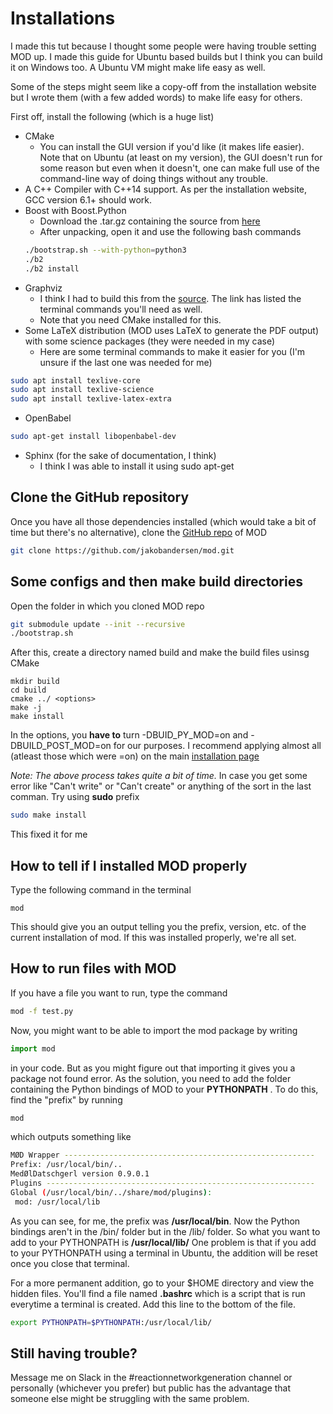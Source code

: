 # Installations
I made this tut because I thought some people were having trouble setting MOD up. I made this guide for Ubuntu based builds but I think you can build it on Windows too. A Ubuntu VM might make life easy as well.

Some of the steps might seem like a copy-off from the installation website but I wrote them (with a few added words) to make life easy for others.

First off, install the following (which is a huge list)
* CMake
    * You can install the GUI version if you'd like (it makes life easier). Note that on Ubuntu (at least on my version), the GUI doesn't run for some reason but even when it doesn't, one can make full use of the command-line way of doing things without any trouble.
* A C++ Compiler with C++14 support. As per the installation website, GCC version 6.1+ should work.
* Boost with Boost.Python
    * Download the .tar.gz containing the source from [here](https://www.boost.org/)
    * After unpacking, open it and use the following bash commands
    ```bash
  ./bootstrap.sh --with-python=python3
  ./b2
  ./b2 install
    ```
* Graphviz
    * I think I had to build this from the [source](https://graphviz.gitlab.io/_pages/Download/Download_source.html). The link has listed the terminal commands you'll need as well.
    * Note that you need CMake installed for this.
* Some LaTeX distribution (MOD uses LaTeX to generate the PDF output) with some science packages (they were needed in my case)
    * Here are some terminal commands to make it easier for you (I'm unsure if the last one was needed for me)
```bash
sudo apt install texlive-core
sudo apt install texlive-science
sudo apt install texlive-latex-extra
```
* OpenBabel
```bash
sudo apt-get install libopenbabel-dev
```
* Sphinx (for the sake of documentation, I think)
    * I think I was able to install it using sudo apt-get

## Clone the GitHub repository
Once you have all those dependencies installed (which would take a bit of time but there's no alternative), clone the [GitHub repo](https://github.com/jakobandersen/mod) of MOD

```bash
git clone https://github.com/jakobandersen/mod.git
```
## Some configs and then make build directories
Open the folder in which you cloned MOD repo 
```bash
git submodule update --init --recursive
./bootstrap.sh
```

After this, create a directory named build and make the build files usinsg CMake
```nashorn js
mkdir build
cd build
cmake ../ <options>
make -j 
make install
```
In the options, you **have to** turn -DBUID_PY_MOD=on and -DBUILD_POST_MOD=on for our purposes. I recommend applying almost all (atleast those which were =on) on the main [installation page](http://jakobandersen.github.io/mod/installation.html)

*Note: The above process takes quite a bit of time.*
In case you get some error like "Can't write" or "Can't create" or anything of the sort in the last comman. Try using **sudo** prefix

```bash
sudo make install
```
This fixed it for me
## How to tell if I installed MOD properly
Type the following command in the terminal
```nashorn js
mod
```
This should give you an output telling you the prefix, version, etc. of the current installation of mod. If this was installed properly, we're all set.

## How to run files with MOD
If you have a file you want to run, type the command
```bash
mod -f test.py 
```

Now, you might want to be able to import the mod package by writing
```python
import mod
```
in your code. But as you might figure out that importing it gives you a package not found error. As the solution, you need to add the folder containing the Python bindings of MOD to your **PYTHONPATH**
. To do this, find the "prefix" by running 
```bash
mod
```
which outputs something like
```bash
MØD Wrapper --------------------------------------------------------
Prefix: /usr/local/bin/..
MedØlDatschgerl version 0.9.0.1
Plugins ------------------------------------------------------------
Global (/usr/local/bin/../share/mod/plugins):
 mod: /usr/local/lib
```
As you can see, for me, the prefix was **/usr/local/bin**. Now the Python bindings aren't in the /bin/ folder but in the /lib/ folder.
So what you want to add to your PYTHONPATH is **/usr/local/lib/**
One problem is that if you add to your PYTHONPATH using a terminal in Ubuntu, the addition will be reset once you close that terminal.

For a more permanent addition, go to your $HOME directory and view the hidden files. You'll find a file named **.bashrc** which is a script that is run everytime a terminal is created. Add this line to the bottom of the file.
```bash
export PYTHONPATH=$PYTHONPATH:/usr/local/lib/
```
## Still having trouble?
Message me on Slack in the #reactionnetworkgeneration channel or personally (whichever you prefer) but public has the advantage that someone else might be struggling with the same problem.